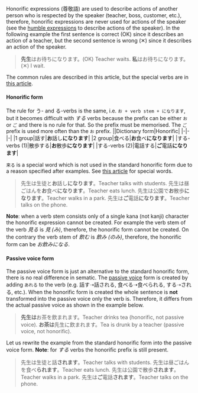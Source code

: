 Honorific expressions (尊敬語) are used to describe actions of another person who is respected by the speaker (teacher, boss, customer, etc.), therefore, honorific expressions are never used for actions of the speaker (see the [humble expressions](192) to describe actions of the speaker).
In the following example the first sentence is correct (OK) since it describes an action of a teacher, but the second sentence is wrong (✕) since it describes an action of the speaker.

>**先生**はお待ちになります。(OK) Teacher waits.
>**私**はお待ちになります。(✕) I wait.

The common rules are described in this article, but the special verbs are in [this article](187).

#### Honorific form
The rule for う- and る-verbs is the same, i.e. `お + verb stem + になります`, but it becomes difficult with *する* verbs because the prefix can be either `お` or `ご` and there is no rule for that. So the prefix must be memorised. The `ご` prefix is used more often than the `お` prefix.
||Dictionary form|Honorific|
|-|-|-|
|1 group|話す|**お**話し**になります**|
|2 group|食べる|**お**食べ**になります**|
|する-verbs (1)|散歩する|**お**散歩**になります**|
|する-verbs (2)|電話する|**ご**電話**になります**|

`来る` is a special word which is not used in the standard honorific form due to a reason specified after examples. See [this article](187) for special words.

>先生は生徒と**お**話し**になります**。Teacher talks with students.
>先生は昼ごはんを**お**食べ**になります**。Teacher eats lunch.
>先生は公園で**お**散歩**になります**。Teacher walks in a park.
>先生は**ご**電話**になります**。Teacher talks on the phone.

**Note**: when a verb stem consists only of a single kana (not kanji) character the honorific expression cannot be created. For example the verb stem of the verb *見る* is *見 (み)*, therefore, the honorific form cannot be created. On the contrary the verb stem of *飲む* is *飲み (のみ)*, therefore, the honorific form can be *お飲みになる*.

#### Passive voice form
The passive voice form is just an alternative to the standard honorific form, there is no real difference in sematic.
The [passive voice](137) form is created by adding `あれる` to the verb (e.g. 話す➝話される, 食べる➝食べられる, する➝される, etc.). When the honorific form is created the whole sentence is **not** transformed into the passive voice only the verb is. Therefore, it differs from the actual passive voice as shown in the example below.

>**先生は**お茶を飲まれます。Teacher drinks tea (honorific, not passive voice).
>**お茶は**先生に飲まれます。Tea is drunk by a teacher (passive voice, not honorific).

Let us rewrite the example from the standard honorific form into the passive voice form.
**Note**: for *する* verbs the honorific prefix is still present.

>先生は生徒と話**されます**。Teacher talks with students.
>先生は昼ごはんを食べ**られます**。Teacher eats lunch.
>先生は公園で散歩**されます**。Teacher walks in a park.
>先生は**ご**電話**されます**。Teacher talks on the phone.